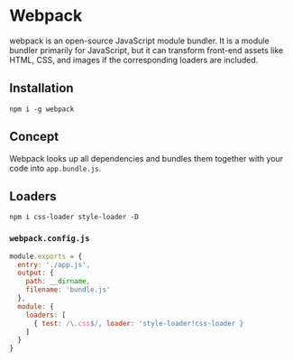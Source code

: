 # Webpack
webpack is an open-source JavaScript 
module bundler. It is a module bundler primarily for JavaScript, but it 
can transform front-end assets like HTML, CSS, and images if the 
corresponding loaders are included.

## Installation
`npm i -g webpack`

## Concept
Webpack looks up all dependencies and bundles them together with your code into `app.bundle.js`.

## Loaders
`npm i css-loader style-loader -D`

### `webpack.config.js`
```js
module.exports = {
  entry: './app.js',
  output: {
    path: __dirname,
    filename: 'bundle.js'
  },
  module: {
    loaders: [
      { test: /\.css$/, loader: 'style-loader!css-loader }
    ]
  }
}
```
